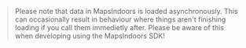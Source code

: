 > Please note that data in MapsIndoors is loaded asynchronously. This can occasionally result in behaviour where things aren't finishing loading if you call them immedietly after. Please be aware of this when developing using the MapsIndoors SDK!
